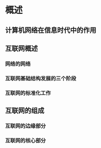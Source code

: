 # 概述

## 计算机网络在信息时代中的作用

## 互联网概述

### 网络的网络

### 互联网基础结构发展的三个阶段

### 互联网的标准化工作

## 互联网的组成

### 互联网的边缘部分

### 互联网的核心部分